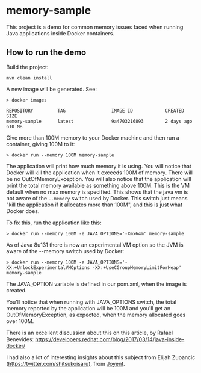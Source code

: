 # memory-sample
This project is a demo for common memory issues faced when running Java applications inside Docker containers.

## How to run the demo

Build the project:

```
mvn clean install
```

A new image will be generated. See:

```
> docker images

REPOSITORY         TAG                 IMAGE ID            CREATED             SIZE
memory-sample      latest              9a4703216893        2 days ago          610 MB
```

Give more than 100M memory to your Docker machine and then run a container, giving 100M to it:

```
> docker run --memory 100M memory-sample
```

The application will print how much memory it is using. You will notice that Docker will kill the application when it exceeds 100M of memory. There will be no OutOfMemoryException. You will also notice that the application will print the total memory available as something above 100M. This is the VM default when no max memory is specified. This shows that the java vm is not aware of the `--memory` switch used by Docker. This switch just means "kill the application if it allocates more than 100M", and this is just what Docker does.

To fix this, run the application like this:

```
> docker run --memory 100M -e JAVA_OPTIONS='-Xmx64m' memory-sample
```


As of Java 8u131 there is now an experimental VM option so the JVM is aware of the --memory switch used by Docker:

```
> docker run --memory 100M -e JAVA_OPTIONS='-XX:+UnlockExperimentalVMOptions -XX:+UseCGroupMemoryLimitForHeap' memory-sample
```

The JAVA_OPTION variable is defined in our pom.xml, when the image is created.

You'll notice that when running with JAVA_OPTIONS switch, the total memory reported by the application will be 100M and you'll get an OutOfMemoryException, as expected, when the memory allocated goes over 100M.

There is an excellent discussion about this on this article, by Rafael Benevides: https://developers.redhat.com/blog/2017/03/14/java-inside-docker/

I had also a lot of interesting insights about this subject from Elijah Zupancic (https://twitter.com/shitsukoisaru), from [Joyent](https://www.joyent.com/).




